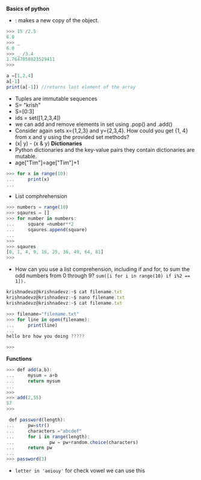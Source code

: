 **Basics of python**
* : makes a new copy of the object.
```js
>>> 15 /2.5
6.0
>>> _
6.0
>>> _ /3.4
1.7647058823529411
>>> 
```
```js
a =[1,2,4]
a[-1]
print(a[-1]) //returns last element of the array 
```
* Tuples are immutable sequences 
* S= "krish"
* S=[0:3]
* ids = set([1,2,3,4])
* we can add and remove elements in set using .pop() and .add()
* Consider again sets x={1,2,3} and y={2,3,4}. How could you get {1, 4} from x and y using the provided set methods?
* (x| y) - (x & y)
**Dictionaries**
* Python dictionaries and the key-value pairs they contain dictionaries are mutable.
* age["Tim"]=age["Tim"]+1

```js 
>>> for x in range(10):
...     print(x)
... 
```
* List comphrehension 
```js
>>> numbers = range(10)
>>> sqaures = []
>>> for number in numbers:
...     square =number**2
...     sqaures.append(square)
... 
>>> 
>>> sqaures
[0, 1, 4, 9, 16, 25, 36, 49, 64, 81]
>>> 
```
* How can you use a list comprehension, including if and for, to sum the odd numbers from 0 through 9? 
`sum([i for i in range(10) if i%2 == 1]).`
```js
krishnadevz@krishnadevz:~$ cat filename.txt
krishnadevz@krishnadevz:~$ nano filename.txt
krishnadevz@krishnadevz:~$ cat filename.txt
```
```js
>>> filename="filename.txt"
>>> for line in open(filename):
...     print(line)
... 
hello bro how you doing ?????

>>> 
```
**Functions**
```js
>>> def add(a,b):
...     mysum = a+b
...     return mysum 
... 
>>> 
>>> add(2,55)
57
>>> 

```
```js
 def password(length):
...     pw=str()
...     characters ="abcdef"
...     for i in range(length):
...             pw = pw+random.choice(characters)
...     return pw
... 
>>> password(3)
```
* `letter in 'aeiouy'` for check vowel we can use this 


